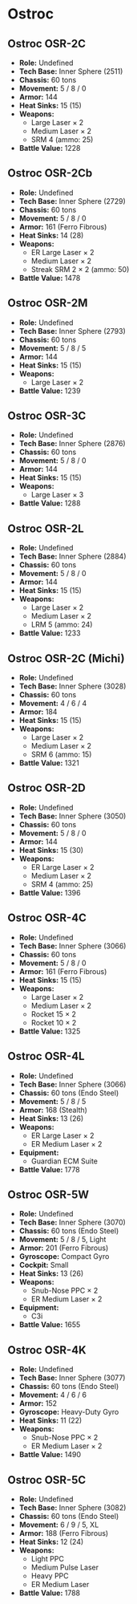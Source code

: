 # Ostroc
## Ostroc OSR-2C
- **Role:** Undefined
- **Tech Base:** Inner Sphere (2511)
- **Chassis:** 60 tons
- **Movement:** 5 / 8 / 0
- **Armor:** 144
- **Heat Sinks:** 15 (15)
- **Weapons:**
  - Large Laser × 2
  - Medium Laser × 2
  - SRM 4 (ammo: 25)
- **Battle Value:** 1228

## Ostroc OSR-2Cb
- **Role:** Undefined
- **Tech Base:** Inner Sphere (2729)
- **Chassis:** 60 tons
- **Movement:** 5 / 8 / 0
- **Armor:** 161 (Ferro Fibrous)
- **Heat Sinks:** 14 (28)
- **Weapons:**
  - ER Large Laser × 2
  - Medium Laser × 2
  - Streak SRM 2 × 2 (ammo: 50)
- **Battle Value:** 1478

## Ostroc OSR-2M
- **Role:** Undefined
- **Tech Base:** Inner Sphere (2793)
- **Chassis:** 60 tons
- **Movement:** 5 / 8 / 5
- **Armor:** 144
- **Heat Sinks:** 15 (15)
- **Weapons:**
  - Large Laser × 2
- **Battle Value:** 1239

## Ostroc OSR-3C
- **Role:** Undefined
- **Tech Base:** Inner Sphere (2876)
- **Chassis:** 60 tons
- **Movement:** 5 / 8 / 0
- **Armor:** 144
- **Heat Sinks:** 15 (15)
- **Weapons:**
  - Large Laser × 3
- **Battle Value:** 1288

## Ostroc OSR-2L
- **Role:** Undefined
- **Tech Base:** Inner Sphere (2884)
- **Chassis:** 60 tons
- **Movement:** 5 / 8 / 0
- **Armor:** 144
- **Heat Sinks:** 15 (15)
- **Weapons:**
  - Large Laser × 2
  - Medium Laser × 2
  - LRM 5 (ammo: 24)
- **Battle Value:** 1233

## Ostroc OSR-2C (Michi)
- **Role:** Undefined
- **Tech Base:** Inner Sphere (3028)
- **Chassis:** 60 tons
- **Movement:** 4 / 6 / 4
- **Armor:** 184
- **Heat Sinks:** 15 (15)
- **Weapons:**
  - Large Laser × 2
  - Medium Laser × 2
  - SRM 6 (ammo: 15)
- **Battle Value:** 1321

## Ostroc OSR-2D
- **Role:** Undefined
- **Tech Base:** Inner Sphere (3050)
- **Chassis:** 60 tons
- **Movement:** 5 / 8 / 0
- **Armor:** 144
- **Heat Sinks:** 15 (30)
- **Weapons:**
  - ER Large Laser × 2
  - Medium Laser × 2
  - SRM 4 (ammo: 25)
- **Battle Value:** 1396

## Ostroc OSR-4C
- **Role:** Undefined
- **Tech Base:** Inner Sphere (3066)
- **Chassis:** 60 tons
- **Movement:** 5 / 8 / 0
- **Armor:** 161 (Ferro Fibrous)
- **Heat Sinks:** 15 (15)
- **Weapons:**
  - Large Laser × 2
  - Medium Laser × 2
  - Rocket 15 × 2
  - Rocket 10 × 2
- **Battle Value:** 1325

## Ostroc OSR-4L
- **Role:** Undefined
- **Tech Base:** Inner Sphere (3066)
- **Chassis:** 60 tons (Endo Steel)
- **Movement:** 5 / 8 / 5
- **Armor:** 168 (Stealth)
- **Heat Sinks:** 13 (26)
- **Weapons:**
  - ER Large Laser × 2
  - ER Medium Laser × 2
- **Equipment:**
  - Guardian ECM Suite
- **Battle Value:** 1778

## Ostroc OSR-5W
- **Role:** Undefined
- **Tech Base:** Inner Sphere (3070)
- **Chassis:** 60 tons (Endo Steel)
- **Movement:** 5 / 8 / 5, Light
- **Armor:** 201 (Ferro Fibrous)
- **Gyroscope:** Compact Gyro
- **Cockpit:** Small
- **Heat Sinks:** 13 (26)
- **Weapons:**
  - Snub-Nose PPC × 2
  - ER Medium Laser × 2
- **Equipment:**
  - C3i
- **Battle Value:** 1655

## Ostroc OSR-4K
- **Role:** Undefined
- **Tech Base:** Inner Sphere (3077)
- **Chassis:** 60 tons (Endo Steel)
- **Movement:** 4 / 6 / 6
- **Armor:** 152
- **Gyroscope:** Heavy-Duty Gyro
- **Heat Sinks:** 11 (22)
- **Weapons:**
  - Snub-Nose PPC × 2
  - ER Medium Laser × 2
- **Battle Value:** 1490

## Ostroc OSR-5C
- **Role:** Undefined
- **Tech Base:** Inner Sphere (3082)
- **Chassis:** 60 tons (Endo Steel)
- **Movement:** 6 / 9 / 5, XL
- **Armor:** 188 (Ferro Fibrous)
- **Heat Sinks:** 12 (24)
- **Weapons:**
  - Light PPC
  - Medium Pulse Laser
  - Heavy PPC
  - ER Medium Laser
- **Battle Value:** 1788

